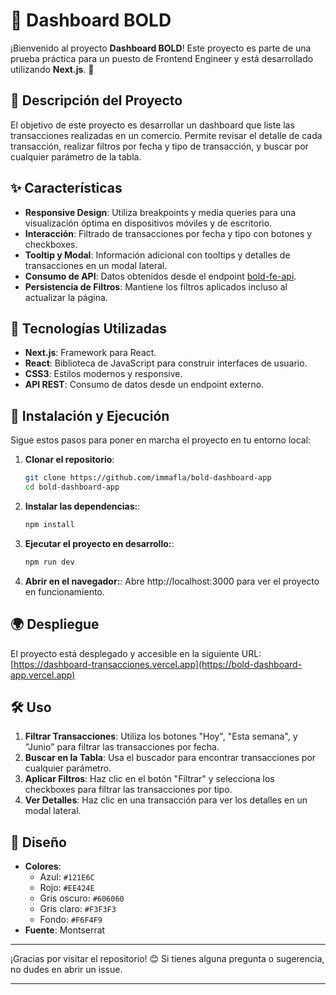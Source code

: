 # 🚀 Dashboard BOLD

¡Bienvenido al proyecto **Dashboard BOLD**! Este proyecto es parte de una prueba práctica para un puesto de Frontend Engineer y está desarrollado utilizando **Next.js**. 🎉

## 🌟 Descripción del Proyecto

El objetivo de este proyecto es desarrollar un dashboard que liste las transacciones realizadas en un comercio. Permite revisar el detalle de cada transacción, realizar filtros por fecha y tipo de transacción, y buscar por cualquier parámetro de la tabla.

## ✨ Características

- **Responsive Design**: Utiliza breakpoints y media queries para una visualización óptima en dispositivos móviles y de escritorio.
- **Interacción**: Filtrado de transacciones por fecha y tipo con botones y checkboxes.
- **Tooltip y Modal**: Información adicional con tooltips y detalles de transacciones en un modal lateral.
- **Consumo de API**: Datos obtenidos desde el endpoint [bold-fe-api](https://bold-fe-api.vercel.app/api).
- **Persistencia de Filtros**: Mantiene los filtros aplicados incluso al actualizar la página.

## 🔧 Tecnologías Utilizadas

- **Next.js**: Framework para React.
- **React**: Biblioteca de JavaScript para construir interfaces de usuario.
- **CSS3**: Estilos modernos y responsive.
- **API REST**: Consumo de datos desde un endpoint externo.

## 🚀 Instalación y Ejecución

Sigue estos pasos para poner en marcha el proyecto en tu entorno local:

1. **Clonar el repositorio**:
   ```bash
   git clone https://github.com/immafla/bold-dashboard-app
   cd bold-dashboard-app
   ```
2. **Instalar las dependencias:**:
   ```bash
   npm install
   ```
3. **Ejecutar el proyecto en desarrollo:**:
   ```bash
   npm run dev
   ```
   
4. **Abrir en el navegador:**:
   Abre http://localhost:3000 para ver el proyecto en funcionamiento.
   
## 🌍 Despliegue

El proyecto está desplegado y accesible en la siguiente URL: [https://dashboard-transacciones.vercel.app](https://bold-dashboard-app.vercel.app)

## 🛠️ Uso

1. **Filtrar Transacciones**: Utiliza los botones "Hoy", "Esta semana", y "Junio" para filtrar las transacciones por fecha.
2. **Buscar en la Tabla**: Usa el buscador para encontrar transacciones por cualquier parámetro.
3. **Aplicar Filtros**: Haz clic en el botón "Filtrar" y selecciona los checkboxes para filtrar las transacciones por tipo.
4. **Ver Detalles**: Haz clic en una transacción para ver los detalles en un modal lateral.

## 🎨 Diseño

- **Colores**:
  - Azul: `#121E6C`
  - Rojo: `#EE424E`
  - Gris oscuro: `#606060`
  - Gris claro: `#F3F3F3`
  - Fondo: `#F6F4F9`
- **Fuente**: Montserrat

---

¡Gracias por visitar el repositorio! 😊 Si tienes alguna pregunta o sugerencia, no dudes en abrir un issue.

---

  
